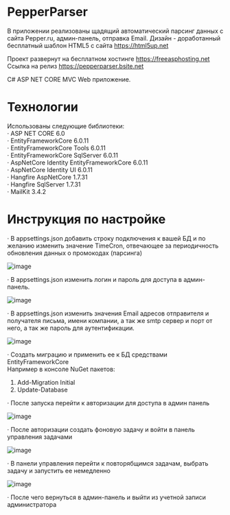 # PepperParser

В приложении реализованы щадящий автоматический парсинг данных с сайта Pepper.ru, админ-панель, отправка Email.
Дизайн - доработанный бесплатный шаблон HTML5 с сайта https://html5up.net

Проект развернут на бесплатном хостинге https://freeasphosting.net
Ссылка на релиз https://pepperparser.bsite.net

C# ASP NET CORE MVC Web приложение.

# Технологии

Использованы следующие библиотеки:  
· ASP NET CORE 6.0  
· EntityFrameworkCore 6.0.11  
· EntityFrameworkCore Tools 6.0.11  
· EntityFrameworkCore SqlServer 6.0.11  
· AspNetCore Identity EntityFrameworkCore 6.0.11  
· AspNetCore Identity UI 6.0.11  
· Hangfire AspNetCore 1.7.31  
· Hangfire SqlServer 1.7.31  
· MailKit 3.4.2  

# Инструкция по настройке

· В appsettings.json добавить строку подключения к вашей БД и по желанию изменить значение TimeCron, отвечающее за периодичность обновления данных о промокодах (парсинга)  

![image](https://user-images.githubusercontent.com/118601762/202902464-05e34ccf-9971-4447-a017-038a268501b9.png)  

· В appsettings.json изменить логин и пароль для доступа в админ-панель.  

![image](https://user-images.githubusercontent.com/118601762/203539030-446f434e-c538-4e53-ad22-b9f51926f3fc.png)  

· В appsettings.json изменить значения Email адресов отправителя и получателя письма, имени компании, а так же smtp сервер и порт от него, а так же пароль для аутентификации.  

![image](https://user-images.githubusercontent.com/118601762/203539138-32b216a1-85b1-4065-8255-fa5aaec89dc0.png)  

· Создать миграцию и применить ее к БД средствами EntityFrameworkCore  
Например в консоле NuGet пакетов:
1) Add-Migration Initial  
2) Update-Database  

· После запуска перейти к авторизации для доступа в админ панель  

![image](https://user-images.githubusercontent.com/118601762/202903865-ec8634db-9624-40ef-b318-b013374491b7.png)

· После авторизации создать фоновую задачу и войти в панель управления задачами  

![image](https://user-images.githubusercontent.com/118601762/202904024-725a4136-e701-48ec-a296-476b0ea538de.png)

· В панели управления перейти к повторябщимся задачам, выбрать задачу и запустить ее немедленно  

![image](https://user-images.githubusercontent.com/118601762/202904278-3ef1a1f9-0e99-438a-8d8d-a777a926b438.png)

· После чего вернуться в админ-панель и выйти из учетной записи администратора
